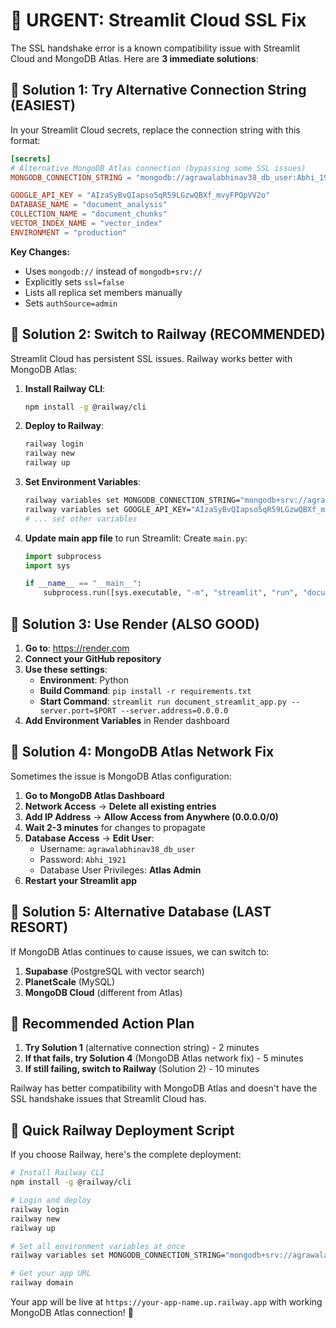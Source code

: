 # 🚨 URGENT: Streamlit Cloud SSL Fix

The SSL handshake error is a known compatibility issue with Streamlit Cloud and MongoDB Atlas. Here are **3 immediate solutions**:

## 🎯 **Solution 1: Try Alternative Connection String (EASIEST)**

In your Streamlit Cloud secrets, replace the connection string with this format:

```toml
[secrets]
# Alternative MongoDB Atlas connection (bypassing some SSL issues)
MONGODB_CONNECTION_STRING = "mongodb://agrawalabhinav38_db_user:Abhi_1921@cluster1-shard-00-00.bj9yesu.mongodb.net:27017,cluster1-shard-00-01.bj9yesu.mongodb.net:27017,cluster1-shard-00-02.bj9yesu.mongodb.net:27017/document_analysis?ssl=false&replicaSet=atlas-cluster1-shard-0&authSource=admin&retryWrites=true&w=majority"

GOOGLE_API_KEY = "AIzaSyBvQIapso5qR59LGzwQBXf_mvyFPQpVV2o"
DATABASE_NAME = "document_analysis"
COLLECTION_NAME = "document_chunks"
VECTOR_INDEX_NAME = "vector_index"
ENVIRONMENT = "production"
```

**Key Changes:**
- Uses `mongodb://` instead of `mongodb+srv://`
- Explicitly sets `ssl=false`
- Lists all replica set members manually
- Sets `authSource=admin`

## 🎯 **Solution 2: Switch to Railway (RECOMMENDED)**

Streamlit Cloud has persistent SSL issues. Railway works better with MongoDB Atlas:

1. **Install Railway CLI**:
   ```bash
   npm install -g @railway/cli
   ```

2. **Deploy to Railway**:
   ```bash
   railway login
   railway new
   railway up
   ```

3. **Set Environment Variables**:
   ```bash
   railway variables set MONGODB_CONNECTION_STRING="mongodb+srv://agrawalabhinav38_db_user:Abhi_1921@cluster1.bj9yesu.mongodb.net/document_analysis?retryWrites=true&w=majority"
   railway variables set GOOGLE_API_KEY="AIzaSyBvQIapso5qR59LGzwQBXf_mvyFPQpVV2o"
   # ... set other variables
   ```

4. **Update main app file** to run Streamlit:
   Create `main.py`:
   ```python
   import subprocess
   import sys
   
   if __name__ == "__main__":
       subprocess.run([sys.executable, "-m", "streamlit", "run", "document_streamlit_app.py", "--server.port=8080", "--server.address=0.0.0.0"])
   ```

## 🎯 **Solution 3: Use Render (ALSO GOOD)**

1. **Go to**: https://render.com
2. **Connect your GitHub repository**
3. **Use these settings**:
   - **Environment**: Python
   - **Build Command**: `pip install -r requirements.txt`
   - **Start Command**: `streamlit run document_streamlit_app.py --server.port=$PORT --server.address=0.0.0.0`
4. **Add Environment Variables** in Render dashboard

## 🎯 **Solution 4: MongoDB Atlas Network Fix**

Sometimes the issue is MongoDB Atlas configuration:

1. **Go to MongoDB Atlas Dashboard**
2. **Network Access** → **Delete all existing entries**
3. **Add IP Address** → **Allow Access from Anywhere (0.0.0.0/0)**
4. **Wait 2-3 minutes** for changes to propagate
5. **Database Access** → **Edit User**:
   - Username: `agrawalabhinav38_db_user`
   - Password: `Abhi_1921`
   - Database User Privileges: **Atlas Admin**
6. **Restart your Streamlit app**

## 🎯 **Solution 5: Alternative Database (LAST RESORT)**

If MongoDB Atlas continues to cause issues, we can switch to:

1. **Supabase** (PostgreSQL with vector search)
2. **PlanetScale** (MySQL)
3. **MongoDB Cloud** (different from Atlas)

## 🚀 **Recommended Action Plan**

1. **Try Solution 1** (alternative connection string) - 2 minutes
2. **If that fails, try Solution 4** (MongoDB Atlas network fix) - 5 minutes
3. **If still failing, switch to Railway** (Solution 2) - 10 minutes

Railway has better compatibility with MongoDB Atlas and doesn't have the SSL handshake issues that Streamlit Cloud has.

## 📝 **Quick Railway Deployment Script**

If you choose Railway, here's the complete deployment:

```bash
# Install Railway CLI
npm install -g @railway/cli

# Login and deploy
railway login
railway new
railway up

# Set all environment variables at once
railway variables set MONGODB_CONNECTION_STRING="mongodb+srv://agrawalabhinav38_db_user:Abhi_1921@cluster1.bj9yesu.mongodb.net/document_analysis?retryWrites=true&w=majority" GOOGLE_API_KEY="AIzaSyBvQIapso5qR59LGzwQBXf_mvyFPQpVV2o" DATABASE_NAME="document_analysis" COLLECTION_NAME="document_chunks" VECTOR_INDEX_NAME="vector_index" ENVIRONMENT="production"

# Get your app URL
railway domain
```

Your app will be live at `https://your-app-name.up.railway.app` with working MongoDB Atlas connection! 🎉
